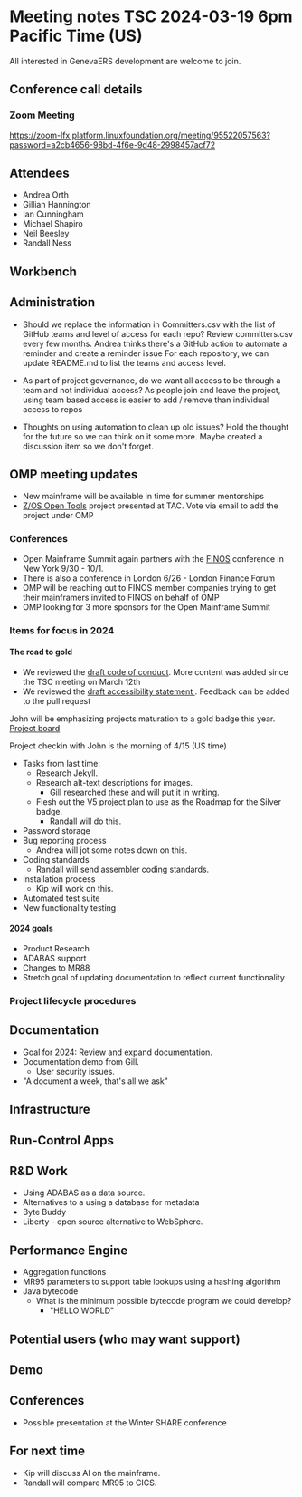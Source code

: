 # Meeting notes TSC 2024-03-19 6pm Pacific Time (US)
All interested in GenevaERS development are welcome to join.
## Conference call details
### Zoom Meeting
https://zoom-lfx.platform.linuxfoundation.org/meeting/95522057563?password=a2cb4656-98bd-4f6e-9d48-2998457acf72
## Attendees 
- Andrea Orth 
- Gillian Hannington 
- Ian Cunningham
- Michael Shapiro
- Neil Beesley 
- Randall Ness
<!-- 
- Bob McCormack 
- Eugene Morrow 
- Kip Twitchell 
- Jeff Horner 
-->
## Workbench
  
## Administration

- Should we replace the information in Committers.csv with the list of GitHub teams and level of access for each repo?
  Review committers.csv every few months. Andrea thinks there's a GitHub action to automate a reminder and create a reminder issue
  For each repository, we can update README.md to list the teams and access level.
  
- As part of project governance, do we want all access to be through a team and not individual access?
  As people join and leave the project, using team based access is easier to add / remove than individual access to repos
  
- Thoughts on using automation to clean up old issues?
  Hold the thought for the future so we can think on it some more. Maybe created a discussion item so we don't forget.

## OMP meeting updates

- New mainframe will be available in time for summer mentorships
- [Z/OS Open Tools](https://github.com/ZOSOpenTools) project presented at TAC. Vote via email to add the project under OMP 

### Conferences

- Open Mainframe Summit again partners with the [FINOS](https://www.finos.org/) conference in New York 9/30 - 10/1.
- There is also a conference in London 6/26 - London Finance Forum
- OMP will be reaching out to FINOS member companies trying to get their mainframers invited to FINOS on behalf of OMP
- OMP looking for 3 more sponsors for the Open Mainframe Summit

### Items for focus in 2024

#### The road to gold

- We reviewed the [draft code of conduct](https://github.com/orgs/genevaers/discussions/300). More content was added since the TSC meeting on March 12th
- We reviewed the [draft accessibility statement ](https://github.com/genevaers/Community/pull/301). Feedback can be added to the pull request

John will be emphasizing projects maturation to a gold badge this year.
[Project board](https://github.com/orgs/genevaers/projects/8/views/2)

Project checkin with John is the morning of 4/15 (US time)

- Tasks from last time: 
  - Research Jekyll.
  - Research alt-text descriptions for images.
    - Gill researched these and will put it in writing.
  - Flesh out the V5 project plan to use as the Roadmap for the Silver badge.
    - Randall will do this.
- Password storage
- Bug reporting process
  - Andrea will jot some notes down on this.
- Coding standards
  - Randall will send assembler coding standards.
- Installation process
  - Kip will work on this.
- Automated test suite
- New functionality testing
  
#### 2024 goals

- Product Research
- ADABAS support
- Changes to MR88
- Stretch goal of updating documentation to reflect current functionality

### Project lifecycle procedures
## Documentation
- Goal for 2024: Review and expand documentation.
- Documentation demo from Gill. 
  - User security issues.
- "A document a week, that's all we ask" 
## Infrastructure
## Run-Control Apps
## R&D Work
- Using ADABAS as a data source.  
- Alternatives to a using a database for metadata
- Byte Buddy 
- Liberty - open source alternative to WebSphere.
## Performance Engine
- Aggregation functions
- MR95 parameters to support table lookups using a hashing algorithm  
- Java bytecode 
  - What is the minimum possible bytecode program we could develop?
    - "HELLO WORLD"
## Potential users (who may want support)
## Demo
## Conferences 
- Possible presentation at the Winter SHARE conference 
## For next time 
- Kip will discuss AI on the mainframe.
- Randall will compare MR95 to CICS. 
